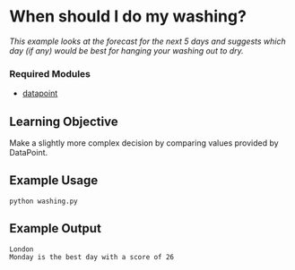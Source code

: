 # When should I do my washing?

_This example looks at the forecast for the next 5 days and suggests which day
(if any) would be best for hanging your washing out to dry._

### Required Modules
 * [datapoint](https://github.com/perseudonymous/datapoint-python)

## Learning Objective

Make a slightly more complex decision by comparing values provided by DataPoint.

## Example Usage

```Shell
python washing.py
```

## Example Output

```
London
Monday is the best day with a score of 26
```
